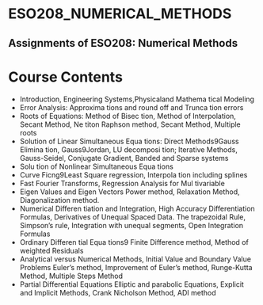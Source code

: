 # ESO208_NUMERICAL_METHODS
## Assignments of ESO208: Numerical Methods
# Course Contents
- Introduction, Engineering Systems,Physicaland Mathema tical Modeling
- Error Analysis: Approxima tions and round off and Trunca tion errors 
- Roots of Equations: Method of Bisec tion, Method of Interpolation, Secant Method, Ne titon 
Raphson method, Secant Method, Multiple roots  
- Solution of Linear Simultaneous Equa tions: Direct Methods9Gauss Elimina tion, Gauss9Jordan, LU 
decomposi tion; lterative Methods, Gauss-Seidel, Conjugate Gradient, Banded and Sparse systems  
- Solu tion of Nonlinear Simultaneous Equa tions  
- Curve Ficng9Least Square regression, Interpola tion including splines
- Fast Fourier Transforms, Regression Analysis for Mul tivariable  
- Eigen Values and Eigen Vectors Power method, Relaxation Method, Diagonalization method. 
- Numerical Differen tiation and Integration, High Accuracy Differentiation Formulas, Derivatives of 
Unequal Spaced Data. The trapezoidal Rule, Simpson’s rule, Integration with unequal segments, 
Open Integration Formulas  
- Ordinary Differen tial Equa tions9 Finite Difference method, Method of weighted Residuals 
- Analytical versus Numerical Methods, Initial Value and Boundary Value Problems Euler’s method, 
Improvement of Euler’s method, Runge-Kutta Method, Multiple Steps Method  
- Partial Differential Equations Elliptic and parabolic Equations, Explicit and Implicit Methods, Crank 
Nicholson Method, ADI method  


